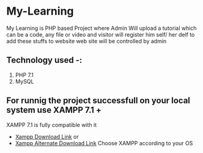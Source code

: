 # My-Learning
My Learning is PHP based Project  where Admin Will upload a tutorial which can be a code, any file or video and visitor will register him self/ her delf to add these stuffs to website web site will be controlled by admin

## Technology used -: 
1. PHP 7.1 
2. MySQL

## For runnig the project successfull on your local system use XAMPP 7.1 +
XAMPP 7.1 is fully compatible with it
* <a href="https://sourceforge.net/projects/xampp/files/" target="_blank"> Xampp Download Link</a>
or
* <a href="https://www.apachefriends.org/download.html" target="_blank"> Xampp Alternate Download Link</a>
Choose XAMPP according to your OS
